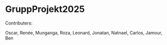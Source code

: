 # GruppProjekt2025

Contributers:

Oscar,
Renée,
Munganga,
Roza,
Leonard,
Jonatan,
Natnael,
Carlos,
Jamour,
Ben

